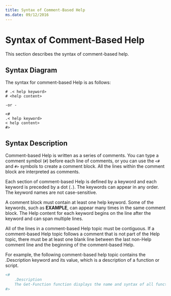 ```yaml
---
title: Syntax of Comment-Based Help
ms.date: 09/12/2016
---
```

# Syntax of Comment-Based Help

This section describes the syntax of comment-based help.

## Syntax Diagram

 The syntax for comment-based Help is as follows:

```
# .< help keyword>
# <help content>

-or -

<#
.< help keyword>
< help content>
#>
```

## Syntax Description

 Comment-based Help is written as a series of comments. You can type a comment symbol (`#`) before
 each line of comments, or you can use the `<#` and `#>` symbols to create a comment block. All the
 lines within the comment block are interpreted as comments.

 Each section of comment-based Help is defined by a keyword and each keyword is preceded by a dot
 (`.`). The keywords can appear in any order. The keyword names are not case-sensitive.

 A comment block must contain at least one help keyword. Some of the keywords, such as **EXAMPLE**,
 can appear many times in the same comment block. The Help content for each keyword begins on the
 line after the keyword and can span multiple lines.

 All of the lines in a comment-based Help topic must be contiguous. If a comment-based Help topic
 follows a comment that is not part of the Help topic, there must be at least one blank line between
 the last non-Help comment line and the beginning of the comment-based Help.

 For example, the following comment-based help topic contains the .Description keyword and its
 value, which is a description of a function or script.

```powershell
<#
    .Description
    The Get-Function function displays the name and syntax of all functions in the session.
#>
```
